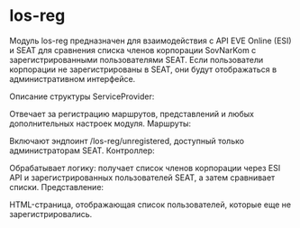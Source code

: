 # los-reg
Модуль los-reg предназначен для взаимодействия с API EVE Online (ESI) и SEAT для сравнения списка членов корпорации SovNarKom с зарегистрированными пользователями SEAT. Если пользователи корпорации не зарегистрированы в SEAT, они будут отображаться в административном интерфейсе.

Описание структуры
ServiceProvider:

Отвечает за регистрацию маршрутов, представлений и любых дополнительных настроек модуля.
Маршруты:

Включают эндпоинт /los-reg/unregistered, доступный только администраторам SEAT.
Контроллер:

Обрабатывает логику: получает список членов корпорации через ESI API и зарегистрированных пользователей SEAT, а затем сравнивает списки.
Представление:

HTML-страница, отображающая список пользователей, которые еще не зарегистрировались.
